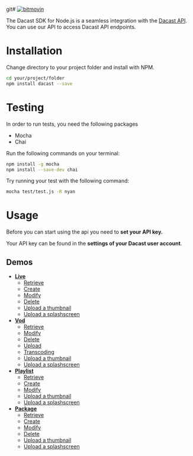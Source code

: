 git# [![bitmovin](http://www.dacast.com/wp-content/themes/dacast/images/logo.png)](https://www.dacast.com)

The Dacast SDK for Node.js is a seamless integration with the [Dacast API](https://www.dacast.com). You can use our API to access Dacast API endpoints.

# Installation
Change directory to your project folder and install with NPM.

```bash
cd your/project/folder
npm install dacast --save
```

# Testing

In order to run tests, you need the following packages
- Mocha
- Chai

Run the following commands on your terminal:

```bash
npm install -g mocha
npm install --save-dev chai
```

Try running your test with the following command:

```bash
mocha test/test.js -R nyan
```

# Usage

Before you can start using the api you need to **set your API key.**

Your API key can be found in the **settings of your Dacast user account**.


## Demos
* [**Live**](examples/channel)
    * [Retrieve](examples/channel/retrieve.js)
    * [Create](examples/channel/create.js)
    * [Modify](examples/channel/modify.js)
    * [Delete](examples/channel/delete.js)
    * [Upload a thumbnail](examples/channel/uploadThumbnail.js)
    * [Upload a splashscreen](examples/channel/uploadSplashscreen.js)
* [**Vod**](examples/vod)
    * [Retrieve](examples/vod/retrieve.js)
    * [Modify](examples/vod/modify.js)
    * [Delete](examples/vod/delete.js)
    * [Upload](examples/vod/upload.js)
    * [Transcoding](examples/vod/transcodingVod.js)
    * [Upload a thumbnail](examples/vod/uploadThumbnail.js)
    * [Upload a splashscreen](examples/vod/uploadSplashscreen.js)
* [**Playlist**](examples/playlist)
    * [Retrieve](examples/playlist/retrieve.js)
    * [Create](examples/playlist/create.js)
    * [Modify](examples/playlist/modify.js)
    * [Upload a thumbnail](examples/playlist/uploadThumbnail.js)
    * [Upload a splashscreen](examples/playlist/uploadSplashscreen.js)
* [**Package**](examples/package)
    * [Retrieve](examples/package/retrieve.js)
    * [Create](examples/package/create.js)
    * [Modify](examples/package/modify.js)
    * [Delete](examples/package/delete.js)
    * [Upload a thumbnail](examples/package/uploadThumbnail.js)
    * [Upload a splashscreen](examples/package/uploadSplashscreen.js)
